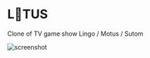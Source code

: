 # L🪷TUS

Clone of TV game show Lingo / Motus / Sutom 

![screenshot](https://git.malingrey.fr/adrien/lotus/raw/branch/master/thumbnail.png)
